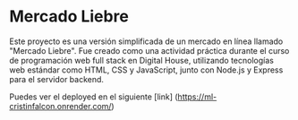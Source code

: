 # Mercado Liebre

Este proyecto es una versión simplificada de un mercado en línea llamado "Mercado Liebre". 
Fue creado como una actividad práctica durante el curso de programación web full stack en Digital House, utilizando tecnologías web estándar como HTML, CSS y JavaScript, junto con Node.js y Express para el servidor backend.

Puedes ver el deployed en el siguiente [link] (https://ml-cristinfalcon.onrender.com/)
